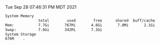 Tue Sep 28 07:46:31 PM MDT 2021
```bash
System Memory
               total        used        free      shared  buff/cache   available
Mem:           7.7Gi       767Mi       4.8Gi       7.0Mi       2.1Gi       6.6Gi
Swap:          7.6Gi       342Mi       7.3Gi
System Storage
676M	.
```
